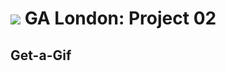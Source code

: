 # ![](https://ga-dash.s3.amazonaws.com/production/assets/logo-9f88ae6c9c3871690e33280fcf557f33.png) GA London: Project 02


## Get-a-Gif






